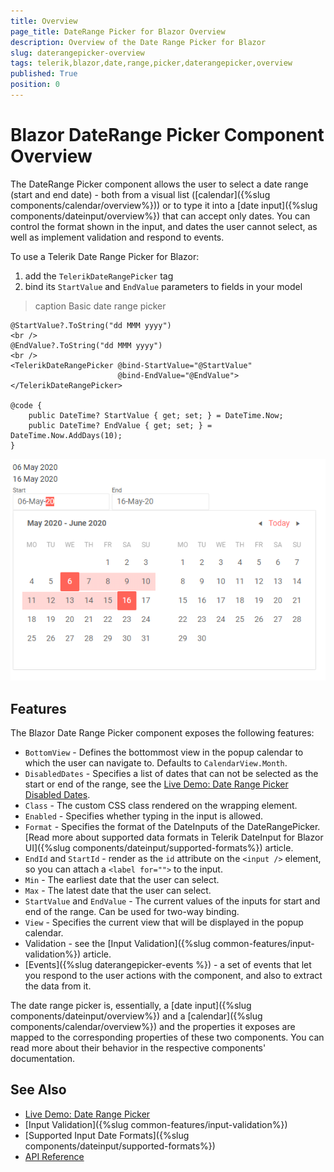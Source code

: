 ```yaml
---
title: Overview
page_title: DateRange Picker for Blazor Overview
description: Overview of the Date Range Picker for Blazor
slug: daterangepicker-overview
tags: telerik,blazor,date,range,picker,daterangepicker,overview
published: True
position: 0
---
```


# Blazor DateRange Picker Component Overview

The DateRange Picker component allows the user to select a date range (start and end date) - both from a visual list ([calendar]({%slug components/calendar/overview%})) or to type it into a [date input]({%slug components/dateinput/overview%}) that can accept only dates. You can control the format shown in the input, and dates the user cannot select, as well as implement validation and respond to events.

To use a Telerik Date Range Picker for Blazor:

1. add the `TelerikDateRangePicker` tag
2. bind its `StartValue` and `EndValue` parameters to fields in your model

>caption Basic date range picker

````CSHTML
@StartValue?.ToString("dd MMM yyyy")
<br />
@EndValue?.ToString("dd MMM yyyy")
<br />
<TelerikDateRangePicker @bind-StartValue="@StartValue"
                        @bind-EndValue="@EndValue">
</TelerikDateRangePicker>

@code {
    public DateTime? StartValue { get; set; } = DateTime.Now;
    public DateTime? EndValue { get; set; } = DateTime.Now.AddDays(10);
}
````

![Blazor Date Range Picker App Example](images/daterangepicker-first-look.png)

## Features

The Blazor Date Range Picker component exposes the following features:

*  `BottomView` - Defines the bottommost view in the popup calendar to which the user can navigate to. Defaults to `CalendarView.Month`.
* `DisabledDates` - Specifies a list of dates that can not be selected as the start or end of the range, see the <a href="https://demos.telerik.com/blazor-ui/daterangepicker/disabled-dates" target="_blank">Live Demo: Date Range Picker Disabled Dates</a>.
* `Class` - The custom CSS class rendered on the wrapping element.
* `Enabled` - Specifies whether typing in the input is allowed.
* `Format` - Specifies the format of the DateInputs of the DateRangePicker. [Read more about supported data formats in Telerik DateInput for Blazor UI]({%slug components/dateinput/supported-formats%}) article.
* `EndId` and `StartId` - render as the `id` attribute on the `<input />` element, so you can attach a `<label for="">` to the input.
* `Min` - The earliest date that the user can select.
* `Max` - The latest date that the user can select.
* `StartValue` and `EndValue` - The current values of the inputs for start and end of the range. Can be used for two-way binding.
* `View` - Specifies the current view that will be displayed in the popup calendar.
* Validation - see the [Input Validation]({%slug common-features/input-validation%}) article.
* [Events]({%slug daterangepicker-events %}) - a set of events that let you respond to the user actions with the component, and also to extract the data from it.

The date range picker is, essentially, a [date input]({%slug components/dateinput/overview%}) and a [calendar]({%slug components/calendar/overview%}) and the properties it exposes are mapped to the corresponding properties of these two components. You can read more about their behavior in the respective components' documentation.



## See Also

  * [Live Demo: Date Range Picker](https://demos.telerik.com/blazor-ui/daterangepicker/index)
  * [Input Validation]({%slug common-features/input-validation%})
  * [Supported Input Date Formats]({%slug components/dateinput/supported-formats%})
  * [API Reference](https://docs.telerik.com/blazor-ui/api/Telerik.Blazor.Components.TelerikDateRangePicker)
